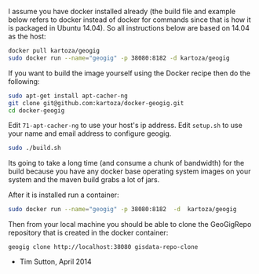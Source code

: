 I assume you have docker installed already (the build file and example below
refers to docker instead of docker for commands since that is how it is
packaged in Ubuntu 14.04). So all instructions below are based on 14.04 as the
host:

```bash
docker pull kartoza/geogig
sudo docker run --name="geogig" -p 38080:8182 -d kartoza/geogig
```


If you want to build the image yourself using the Docker recipe then do the following:

```bash
sudo apt-get install apt-cacher-ng
git clone git@github.com:kartoza/docker-geogig.git
cd docker-geogig
```

Edit ``71-apt-cacher-ng`` to use your host's ip address.
Edit ``setup.sh`` to use your name and email address to configure geogig.

```bash
sudo ./build.sh
```


Its going to take a long time (and consume a chunk of bandwidth) for the build
because you have any docker base operating system images on your system and the
maven build grabs a lot of jars.

After it is installed run a container:

```bash
sudo docker run --name="geogig" -p 38080:8182  -d  kartoza/geogig
```
Then from your local machine you should be able to clone the GeoGigRepo
repository that is created in the docker container:

```
geogig clone http://localhost:38080 gisdata-repo-clone
```


- Tim Sutton, April 2014
